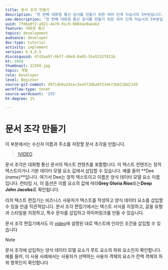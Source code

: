 ```yaml
---
title: 문서 조각 만들기
description: '첫 번째 대화형 통신 문서를 만들기 위한 여러 단계 자습서의 5부분입니다. 이 부분에서는 수신자 이름과 주소를 저장할 문서 조각을 만듭니다. '
seo-description: '첫 번째 대화형 통신 문서를 만들기 위한 여러 단계 자습서의 5부분입니다. 이 부분에서는 수신자 이름과 주소를 저장할 문서 조각을 만듭니다. '
uuid: 7fd8a0f2-a921-4e70-91c9-908dae9aeab2
feature: 대화형 통신
topics: development
audience: developer
doc-type: tutorial
activity: implement
version: 6.4,6.5
discoiquuid: 47d3aa97-0bff-48e0-8a65-55e5332f811b
kt: 5958
thumbnail: 22350.jpg
topic: 개발
role: Developer
level: Beginner
source-git-commit: d9714b9a291ec3ee5f3dba9723de72bb120d2149
workflow-type: tm+mt
source-wordcount: '255'
ht-degree: 1%

---
```



# 문서 조각 만들기

이 부분에서는 수신자 이름과 주소를 저장할 문서 조각을 만듭니다.

>[!VIDEO](https://video.tv.adobe.com/v/22350/?quality=9&learn=on)

문서 조각은 대화형 통신 문서의 텍스트 컨텐츠를 포함합니다. 이 텍스트 컨텐츠는 정적 텍스트이거나 기본 데이터 모델 요소 값에서 삽입할 수 있습니다. 예를 들어 **Dee _{name}_**입니다. 여기서 Dee는 정적 텍스트이고 이름은 양식 데이터 모델 요소 이름입니다. 런타임 시, 이 옵션은 이름 요소의 값에 따라&#x200B;**Grey Gloria Rios**또는&#x200B;**Deep John Jacobs**로 확인됩니다.

리치 텍스트 편집기는 비즈니스 사용자가 텍스트를 작성하고 양식 데이터 요소를 삽입할 수 있을 만큼 직관적입니다. 문서 조각 편집기에서는 텍스트 서식을 지정하고, 글꼴 유형과 스타일을 지정하고, 특수 문자를 삽입하고 하이퍼링크를 만들 수 있습니다.

문서 조각 편집기에서도 이 [video](https://helpx.adobe.com/experience-manager/kt/forms/using/editing-improvements-correspondence-mgmt-feature-video-use.html)에 설명된 대로 텍스트에 인라인 조건을 삽입할 수 있습니다

>[!NOTE]
>
>문서 조각에 삽입하는 양식 데이터 모델 요소가 루트 요소의 하위 요소인지 확인합니다. 예를 들어, 이 사용 사례에서는 사용자가 선택하는 사용자 객체의 요소가 잔액 객체의 하위 항목인지 확인합니다

